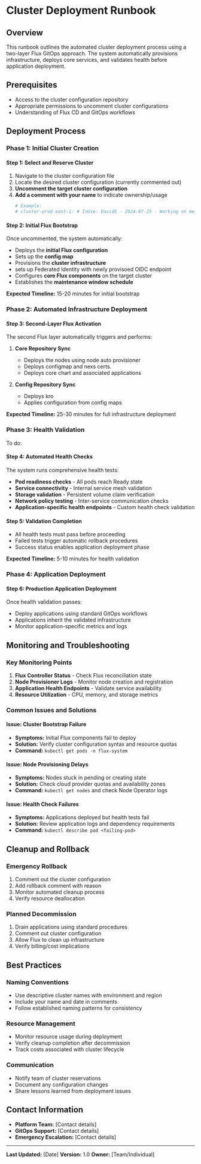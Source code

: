# Cluster Deployment Runbook

## Overview
This runbook outlines the automated cluster deployment process using a two-layer Flux GitOps approach. The system automatically provisions infrastructure, deploys core services, and validates health before application deployment.

## Prerequisites
- Access to the cluster configuration repository
- Appropriate permissions to uncomment cluster configurations
- Understanding of Flux CD and GitOps workflows

## Deployment Process

### Phase 1: Initial Cluster Creation

#### Step 1: Select and Reserve Cluster
1. Navigate to the cluster configuration file
2. Locate the desired cluster configuration (currently commented out)
3. **Uncomment the target cluster configuration**
4. **Add a comment with your name** to indicate ownership/usage
   ```yaml
   # Example:
   # cluster-prod-east-1: # InUse: DavidG - 2024-07-25 - Working on meaning of life
   ```

#### Step 2: Initial Flux Bootstrap
Once uncommented, the system automatically:
- Deploys the **initial Flux configuration**
- Sets up the **config map**
- Provisions the **cluster infrastructure**
- sets up Federated Identity with newly provisoed OIDC endpoint
- Configures **core Flux components** on the target cluster
- Establishes the **maintenance window schedule**

**Expected Timeline:** 15-20 minutes for initial bootstrap

### Phase 2: Automated Infrastructure Deployment

#### Step 3: Second-Layer Flux Activation
The second Flux layer automatically triggers and performs:

1. **Core Repository Sync**
   - Deploys the nodes using node auto provisioner
   - Deploys configmap and nexs certs.
   - Deploys core chart and associated applications

2. **Config Repository Sync**
   - Deploys kro
   - Applies configuration from config maps


**Expected Timeline:** 25-30 minutes for full infrastructure deployment

### Phase 3: Health Validation


To do:

#### Step 4: Automated Health Checks
The system runs comprehensive health tests:
- **Pod readiness checks** - All pods reach Ready state
- **Service connectivity** - Internal service mesh validation
- **Storage validation** - Persistent volume claim verification
- **Network policy testing** - Inter-service communication checks
- **Application-specific health endpoints** - Custom health check validation

#### Step 5: Validation Completion
- All health tests must pass before proceeding
- Failed tests trigger automatic rollback procedures
- Success status enables application deployment phase

**Expected Timeline:** 5-10 minutes for health validation

### Phase 4: Application Deployment

#### Step 6: Production Application Deployment
Once health validation passes:
- Deploy applications using standard GitOps workflows
- Applications inherit the validated infrastructure
- Monitor application-specific metrics and logs

## Monitoring and Troubleshooting

### Key Monitoring Points
1. **Flux Controller Status** - Check Flux reconciliation state
2. **Node Provisioner Logs** - Monitor node creation and registration
3. **Application Health Endpoints** - Validate service availability
4. **Resource Utilization** - CPU, memory, and storage metrics

### Common Issues and Solutions

#### Issue: Cluster Bootstrap Failure
- **Symptoms:** Initial Flux components fail to deploy
- **Solution:** Verify cluster configuration syntax and resource quotas
- **Command:** `kubectl get pods -n flux-system`

#### Issue: Node Provisioning Delays
- **Symptoms:** Nodes stuck in pending or creating state
- **Solution:** Check cloud provider quotas and availability zones
- **Command:** `kubectl get nodes` and check Node Operator logs

#### Issue: Health Check Failures
- **Symptoms:** Applications deployed but health tests fail
- **Solution:** Review application logs and dependency requirements
- **Command:** `kubectl describe pod <failing-pod>`

## Cleanup and Rollback

### Emergency Rollback
1. Comment out the cluster configuration
2. Add rollback comment with reason
3. Monitor automated cleanup process
4. Verify resource deallocation

### Planned Decommission
1. Drain applications using standard procedures
2. Comment out cluster configuration
3. Allow Flux to clean up infrastructure
4. Verify billing/cost implications

## Best Practices

### Naming Conventions
- Use descriptive cluster names with environment and region
- Include your name and date in comments
- Follow established naming patterns for consistency

### Resource Management
- Monitor resource usage during deployment
- Verify cleanup completion after decommission
- Track costs associated with cluster lifecycle

### Communication
- Notify team of cluster reservations
- Document any configuration changes
- Share lessons learned from deployment issues

## Contact Information
- **Platform Team:** [Contact details]
- **GitOps Support:** [Contact details]
- **Emergency Escalation:** [Contact details]

---
**Last Updated:** [Date]
**Version:** 1.0
**Owner:** [Team/Individual]